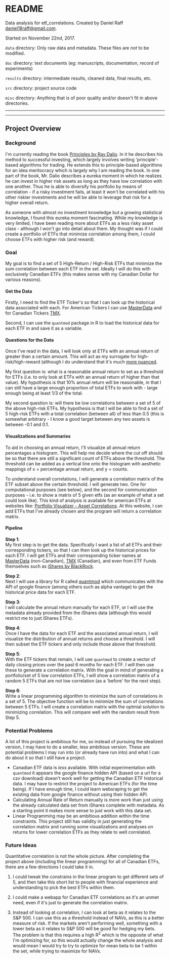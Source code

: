 # README

Data analysis for etf_correlations.
Created by Daniel Raff daniel18raff@gmail.com.

Started on November 22nd, 2017.

`data` directory: Only raw data and metadata. These files are *not* to
be modified.

`doc` directory: text documents (eg: manuscripts, documentation, record of experiments)

`results` directory: intermediate results, cleaned data, final results, etc.

`src` directory: project source code

`misc` directory: Anything that is of poor quality and/or doesn't fit in above directories.


---------
---------

## Project Overview

### Background
I'm currently reading the book [Principles by Ray Dalio](https://www.principles.com/). In it he describes his method to successful investing, which largely involves writing 'principle'-based algorithms for trading. He extends this to principle-based algorithms for an idea meritocracy which is largely why I am reading the book. In one part of the book, Mr. Dalio describes a eureka moment in which he realizes he can invest in higher risk assets as long as they have low correlation with one another. Thus he is able to diversify his portfolio by means of correlation - if a risky investment fails, at least it won't be correlated with his other riskier investments and he will be able to leverage that risk for a higher overall return. 

As someone with almost no investment knowledge but a growing statistical knowledge, I found this eureka moment fascinating. While my knowledge is very limited, I have been reading more about ETFs as a less risky asset class - although I won't go into detail about them. My thought was if I could create a portfolio of ETFs that minimize correlation among them, I could choose ETFs with higher risk (and reward).  

### Goal
My goal is to find a set of 5 High-Return / High-Risk ETFs that minimize the sum correlation between each ETF in the set. Ideally I will do this with exclusively Canadian ETFs (this makes sense with my Canadian Dollar for various reasons).  

#### Get the Data

Firstly, I need to find the ETF Ticker's so that I can look up the historical data associated with each. For American Tickers I can use [MasterData](http://www.masterdata.com/helpfiles/etf_list.htm) and for Canadian Tickers [TMX](https://app.tmxmoney.com/etp/directory/). 

Second, I can use the `quantmod` package in R to load the historical data for each ETF in and save it as a variable. 

#### Questions for the Data

Once I've read in the data, I will look only at ETFs with an annual return of greater than a certain amount. This will act as my surrogate for high-risk/high-reward (although I do understand that it's much [more nuanced](http://www.quantext.com/RiskandReturn.pdf). 

My first question is: what is a reasonable annual return to set as a threshold for ETFs (i.e. to only look at ETFs with an annual return of higher than that value). My hypothesis is that 10% annual return will be reasonable, in that I can still have a large enough proportion of total ETFs to work with - large enough being at least 1/3 of the total.  

My second question is: will there be low correlations between a set of 5 of the above high-risk ETFs. My hypothesis is that I will be able to find a set of 5 high-risk ETFs with a total correlation (between all) of less than 0.5 (this is somewhat arbitrary - I know a good target between any two assets is between -0.1 and 0.1.  

#### Visualizations and Summaries

To aid in choosing an annual return, I'll visualize all annual return percentages a histogram. This will help me decide where the cut off should be so that there are still a significant count of ETFs above the threshold. The threshold can be added as a vertical line onto the histogram with aesthetic mappings of x = percentage annual return, and y = counts.  

To understand overall correlations, I will generate a correlation matrix of the ETF subset above the certain threshold. I will generate two. One for computational purposes (see below), and the second for communication purposes - i.e. to show a matrix of 5 given etfs (as an example of what a set could look like). This kind of analysis is available for american ETFs at websites like: [Portfolio Visualizer - Asset Correlations](https://www.portfoliovisualizer.com/asset-correlations). At this website, I can add ETFs that I've already chosen and the program will return a correlation matrix.    

#### Pipeline

**Step 1**:   
My first step is to get the data. Specifically I want a list of all ETFs and their corresponding tickers, so that I can then look up the historical prices for each ETF. I will get ETFs and their corresponding ticker names at [MasterData](http://www.masterdata.com/HelpFiles/ETF_List_Downloads/AllETFs.csv) (non-Canadian), [TMX](https://www.tmxmoney.com/en/pdf/ETF_List.xls) (Canadian), and even from ETF Funds themselves such as [iShares by BlackRock](https://www.ishares.com/us/products/etf-product-list#).  

**Step 2**:   
Next I will use a library for R called [quantmod](https://cran.r-project.org/web/packages/quantmod/quantmod.pdf) which communicates with the API of google finance (among others such as alpha vantage) to get the historical price data for each ETF.  

**Step 3**:  
I will calculate the annual return manually for each ETF, or I will use the metadata already provided from the iShares data (although this would restrict me to just iShares ETFs).  

**Step 4**:  
Once I have the data for each ETF and the associated annual return, I will visualize the distribution of annual returns and choose a threshold. I will then subset the ETF tickers and only include those above that threshold.  

**Step 5**:  
With the ETF tickers that remain, I will use `quantmod` to create a vector of daily closing prices over the past 6 months for each ETF. I will then use these to generate a correlation matrix. With the goal in mind of generating a portfolio/set of 5 low correlation ETFs, I will show a correlation matrix of a random 5 ETFs that are not low correlation (as a 'before' for the next step). 

**Step 6**:  
Write a linear programming algorithm to minimize the sum of correlations in a set of 5. The objective function will be to minimize the sum of correlations between 5 ETFs. I will create a correlation matrix with the optmial solution to minimizing correlation. This will compare well with the random result from Step 5. 

### Potential Problems

A lot of this project is ambitious for me, so instead of pursuing the idealized version, I may have to do a smaller, less ambitious version. These are potential problems I may run into (or already have run into) and what I can do about it so that I still have a project.   

* Canadian ETF data is *less* available. With initial experimentation with `quantmod` it appears the google finance hidden API (based on a url for a csv download) doesn't work well for getting the Canadian ETF historical data. I may have to restrict the project to American ETFs (for the time being). If I have enough time, I could learn websraping to get the existing data from google finance without using their hidden API.  
* Calculating Annual Rate of Return manually is more work than just using the already calculated data set from iShares complete with metadata. As a starting point it makes more sense to just work with this data set.  
* Linear Programming may be an ambitious addition within the time constraints. This project still has validity in just generating the correlation matrix and running some visualizations and analyses on returns for lower correlation ETFs as they relate to well correlated.  


### Future Ideas

Quantitative correlation is not the whole picture. After completing the project above (including the linear programming) for all of Canadian ETFs, there are a few directions I could take it in. 

1) I could tweak the constrains in the linear program to get different sets of 5, and then take this short list to people with financial experience and understanding to pick the best ETFs within them. 

2) I could make a webapp for Canadian ETF correlations as it's an unmet need, even if it's just to generate the correlation matrix. 

3) Instead of looking at correlation, I can look at beta as it relates to the S&P 500. I can use this as a threshold instead of NAVs, as this is a better measure of risk. If the markets aren't performing well, something with a lower beta as it relates to S&P 500 will be good for hedging my bets. The problem is that this requires a high R<sup>2</sup> which is the opposite of what I'm optimizing for, so this would actually change the whole analysis and would mean I would try to try to optimize for mean beta to be 1 within the set, while trying to maximize for NAVs. 